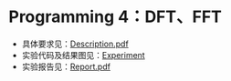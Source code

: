 # Programming 4：DFT、FFT

- 具体要求见：[Description.pdf](./Description.pdf)
- 实验代码及结果图见：[Experiment](./Experiment)
- 实验报告见：[Report.pdf](./Report/Report.pdf)